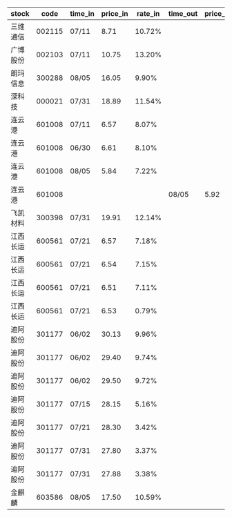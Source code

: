 |stock|code|time_in|price_in|rate_in|time_out|price_out|rate_out|person|
|---|---|---|---|---|---|---|---|---|
|三维通信|002115|07/11|8.71|10.72%||||张浩|
|广博股份|002103|07/11|10.75|13.20%||||张浩|
|朗玛信息|300288|08/05|16.05|9.90%||||张浩|
|深科技|000021|07/31|18.89|11.54%||||张浩|
|连云港|601008|07/11|6.57|8.07%||||张浩|
|连云港|601008|06/30|6.61|8.10%||||张浩|
|连云港|601008|08/05|5.84|7.22%||||张浩|
|连云港|601008||||08/05|5.92|7.29%|张浩|
|飞凯材料|300398|07/31|19.91|12.14%||||张浩|
|江西长运|600561|07/21|6.57|7.18%||||王军|
|江西长运|600561|07/21|6.54|7.15%||||王军|
|江西长运|600561|07/21|6.51|7.11%||||王军|
|江西长运|600561|07/21|6.53|0.79%||||王军|
|迪阿股份|301177|06/02|30.13|9.96%||||王军|
|迪阿股份|301177|06/02|29.40|9.74%||||王军|
|迪阿股份|301177|06/02|29.50|9.72%||||王军|
|迪阿股份|301177|07/15|28.15|5.16%||||王军|
|迪阿股份|301177|07/21|28.30|3.42%||||王军|
|迪阿股份|301177|07/31|27.80|3.37%||||王军|
|迪阿股份|301177|07/31|27.88|3.38%||||王军|
|金麒麟|603586|08/05|17.50|10.59%||||王军|

